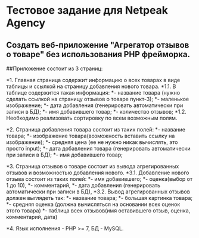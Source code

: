 # Тестовое задание для Netpeak Agency

## Создать веб-приложение "Агрегатор отзывов о товаре" без использования PHP фрейморка.

##Приложение состоит из 3 страниц:

*1. Главная страница содержит информацию о всех товарах в виде таблицы и ссылкой на страницу добавления нового товара.
 *1.1. В таблице содержится такая информация:
  *- название товара (нужно сделать ссылкой на страницу отзывов о товаре пункт-3);
  *- маленькое изображение;
  *- дата добавления (генерировать автоматически при записи в БД);
  *- имя добавившего товар;
  *- количество отзывов;
 *1.2. Необходимо реализовать сортировку по всем возможным полям.

*2. Страница добавления товара состоит из таких полей:
  *- название товара;
  *- изображение товара(возможность вставить ссылку на изображение);
  *- средняя цена (ее не нужно никак вычислять, это просто input);
  *- дата добавления товара (генерировать автоматически при записи в БД);
  *- имя добавившего товар;

*3. Страница отзывов о товаре состоит из вывода агрегированных отзывов и возможностью добавления нового.
 *3.1. Добавление нового отзыва состоит из таких полей:
  *- имя добавившего;
  *- оценка(выбор от 1 до 10),
  *- комментарий,
  *- дата добавления (генерировать автоматически при записи в БД),
 *3.2. Вывод агрегированных отзывов должен выглядеть так:
  *- название товара;
  *- большая картинка товара;
  *- средняя оценка (должна вычисляться на основании всех оценок этого товара)
  *- таблица всех отзывов(имя оставившего отзыв, оценка, комментарий, дата)

*4. Язык исполнения - PHP >= 7, БД - MySQL.
